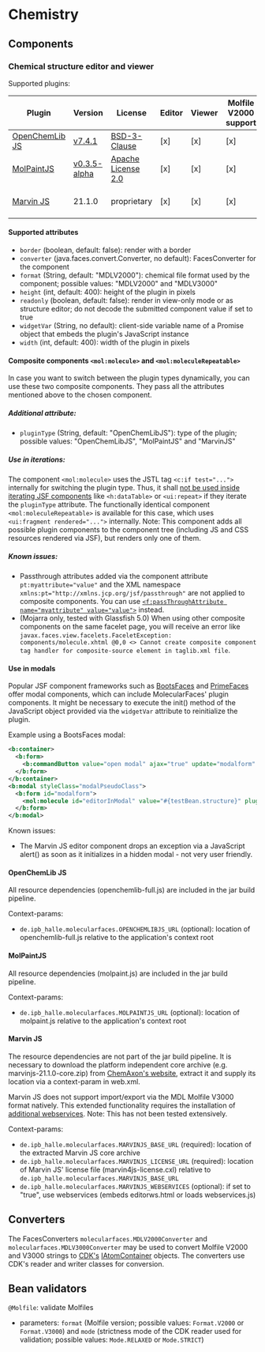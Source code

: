 # Chemistry

## Components

### Chemical structure editor and viewer

Supported plugins:

Plugin | Version | License | Editor | Viewer | Molfile V2000 support | Molfile V3000 support | JSF Component
------ | ------- | ------- | ------ | ------ | --------------------- | --------------------- | ---------
[OpenChemLib JS](https://github.com/cheminfo/openchemlib-js) | [v7.4.1](https://github.com/cheminfo/openchemlib-js/releases/tag/v7.4.1) | [BSD-3-Clause](https://github.com/cheminfo/openchemlib-js/blob/master/LICENSE) | [x] | [x] | [x] | [x] | `<mol:openChemLibJSPlugin>`
[MolPaintJS](https://github.com/ipb-halle/MolPaintJS) | [v0.3.5-alpha](https://github.com/ipb-halle/MolPaintJS/releases/tag/v0.3.5-alpha) | [Apache License 2.0](https://github.com/ipb-halle/MolPaintJS/blob/master/LICENSE) | [x] | [x] | [x] | [x] | `<mol:molPaintJSPlugin>`
[Marvin JS](https://chemaxon.com/products/marvin-js) | 21.1.0 | proprietary | [x] | [x] | [x] | requires web services | `<mol:marvinJSPlugin>`

#### Supported attributes

* `border` (boolean, default: false): render with a border
* `converter` (java.faces.convert.Converter, no default): FacesConverter for the component
* `format` (String, default: "MDLV2000"): chemical file format used by the component; possible values: "MDLV2000" and "MDLV3000"
* `height` (int, default: 400): height of the plugin in pixels
* `readonly` (boolean, default: false): render in view-only mode or as structure editor; do not decode the submitted component value if set to true
* `widgetVar` (String, no default): client-side variable name of a Promise object that embeds the plugin's JavaScript instance
* `width` (int, default: 400): width of the plugin in pixels

#### Composite components `<mol:molecule>` and `<mol:moleculeRepeatable>`

In case you want to switch between the plugin types dynamically, you can use these two composite components. They pass all the attributes mentioned above to the chosen component.

##### Additional attribute: #####

* `pluginType` (String, default: "OpenChemLibJS"): type of the plugin; possible values: "OpenChemLibJS", "MolPaintJS" and "MarvinJS"

##### Use in iterations: #####

The component `<mol:molecule>` uses the JSTL tag `<c:if test="...">` internally for switching the plugin type. Thus, it shall [not be used inside iterating JSF components](https://stackoverflow.com/a/3343681) like `<h:dataTable>` or `<ui:repeat>` if they iterate the `pluginType` attribute. The functionally identical component `<mol:moleculeRepeatable>` is available for this case, which uses `<ui:fragment rendered="...">` internally. Note: This component adds all possible plugin components to the component tree (including JS and CSS resources rendered via JSF), but renders only one of them.

##### Known issues: #####

* Passthrough attributes added via the component attribute `pt:myattribute="value"` and the XML namespace `xmlns:pt="http://xmlns.jcp.org/jsf/passthrough"` are not applied to composite components. You can use [`<f:passThroughAttribute name="myattribute" value="value">`](https://docs.oracle.com/javaee/7/javaserver-faces-2-2/vdldocs-facelets/f/passThroughAttribute.html) instead.
* (Mojarra only, tested with Glassfish 5.0) When using other composite components on the same facelet page, you will receive an error like `javax.faces.view.facelets.FaceletException: components/molecule.xhtml @0,0 <> Cannot create composite component tag handler for composite-source element in taglib.xml file`.

#### Use in modals

Popular JSF component frameworks such as [BootsFaces](https://github.com/TheCoder4eu/BootsFaces-OSP) and [PrimeFaces](https://github.com/primefaces/primefaces) offer modal components, which can include MolecularFaces' plugin components. It might be necessary to execute the init() method of the JavaScript object provided via the `widgetVar` attribute to reinitialize the plugin.

Example using a BootsFaces modal:

```xml
<b:container>
  <b:form>
    <b:commandButton value="open modal" ajax="true" update="modalform" oncomplete="$('.modalPseudoClass').modal('show');editorInModal.then(e => e.init());" />
  </b:form>
</b:container>
<b:modal styleClass="modalPseudoClass">
  <b:form id="modalform">
    <mol:molecule id="editorInModal" value="#{testBean.structure}" pluginType="OpenChemLibJS" widgetVar="editorInModal" />
  </b:form>
</b:modal>
```

Known issues:
* The Marvin JS editor component drops an exception via a JavaScript alert() as soon as it initializes in a hidden modal - not very user friendly.

#### OpenChemLib JS

All resource dependencies (openchemlib-full.js) are included in the jar build pipeline.

Context-params:
* `de.ipb_halle.molecularfaces.OPENCHEMLIBJS_URL` (optional): location of openchemlib-full.js relative to the application's context root

#### MolPaintJS

All resource dependencies (molpaint.js) are included in the jar build pipeline.

Context-params:
* `de.ipb_halle.molecularfaces.MOLPAINTJS_URL` (optional): location of molpaint.js relative to the application's context root

#### Marvin JS

The resource dependencies are not part of the jar build pipeline. It is necessary to download the platform independent core archive (e.g. marvinjs-21.1.0-core.zip) from [ChemAxon's website](https://chemaxon.com/products/marvin-js/download), extract it and supply its location via a context-param in web.xml.

Marvin JS does not support import/export via the MDL Molfile V3000 format natively. This extended functionality requires the installation of [additional webservices](https://marvinjs-demo.chemaxon.com/latest/docs/dev/webservices.html). Note: This has not been tested extensively.

Context-params:
* `de.ipb_halle.molecularfaces.MARVINJS_BASE_URL` (required): location of the extracted Marvin JS core archive
* `de.ipb_halle.molecularfaces.MARVINJS_LICENSE_URL` (required): location of Marvin JS' license file (marvin4js-license.cxl) relative to `de.ipb_halle.molecularfaces.MARVINJS_BASE_URL`
* `de.ipb_halle.molecularfaces.MARVINJS_WEBSERVICES` (optional): if set to "true", use webservices (embeds editorws.html or loads webservices.js)

## Converters

The FacesConverters `molecularfaces.MDLV2000Converter` and `molecularfaces.MDLV3000Converter` may be used to convert Molfile V2000 and V3000 strings to [CDK's](https://cdk.github.io) [IAtomContainer](http://cdk.github.io/cdk/latest/docs/api/org/openscience/cdk/interfaces/IAtomContainer.html) objects. The converters use CDK's reader and writer classes for conversion.

## Bean validators

`@Molfile`: validate Molfiles
* parameters: `format` (Molfile version; possible values: `Format.V2000` or `Format.V3000`) and `mode` (strictness mode of the CDK reader used for validation; possible values: `Mode.RELAXED` or `Mode.STRICT`)